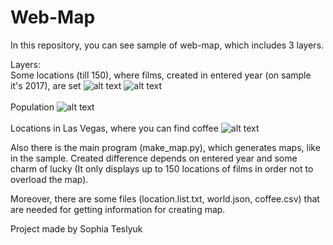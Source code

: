 # Web-Map

In this repository, you can see sample of web-map, which includes 3 layers.

Layers:
<br/>Some locations (till 150), where films, created in entered year (on sample it's 2017), are set
![alt text](https://github.com/sophia-tslk/Web-Map/blob/master/Locations%20of%20films.png)
![alt text](https://github.com/sophia-tslk/Web-Map/blob/master/Names%20of%20films.png)
<br/><br/>Population
![alt text](https://github.com/sophia-tslk/Web-Map/blob/master/Population.png)
<br/><br/>Locations in Las Vegas, where you can find coffee
![alt text](https://github.com/sophia-tslk/Web-Map/blob/master/Coffee_Las_Vegas.png)

Also there is the main program (make_map.py), which generates maps, like in the sample.
Created difference depends on entered year and some charm of lucky
(It only displays up to 150 locations of films in order not to overload the map).

Moreover, there are some files (location.list.txt, world.json, coffee.csv) that are needed for getting
information for creating map.

Project made by Sophia Teslyuk
